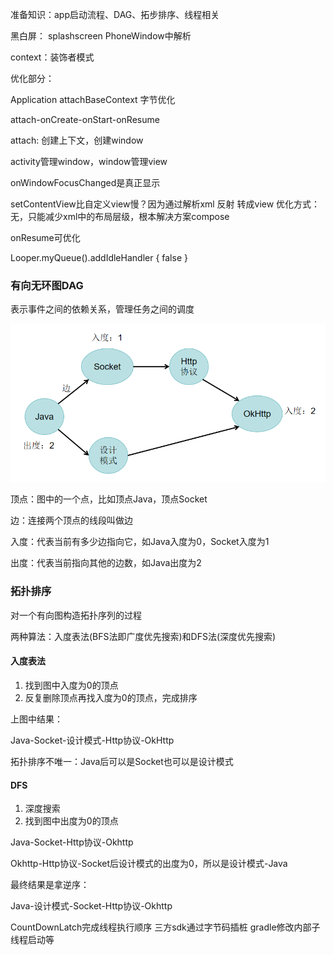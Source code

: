 准备知识：app启动流程、DAG、拓步排序、线程相关

黑白屏： splashscreen PhoneWindow中解析

context：装饰者模式

优化部分：

Application attachBaseContext 字节优化

attach-onCreate-onStart-onResume

attach: 创建上下文，创建window

activity管理window，window管理view

onWindowFocusChanged是真正显示

setContentView比自定义view慢？因为通过解析xml 反射 转成view
优化方式：无，只能减少xml中的布局层级，根本解决方案compose

onResume可优化

Looper.myQueue().addIdleHandler {
    false
}

### 有向无环图DAG
表示事件之间的依赖关系，管理任务之间的调度

![pf1](../../img/performance/pf1.png)

顶点：图中的一个点，比如顶点Java，顶点Socket

边：连接两个顶点的线段叫做边

入度：代表当前有多少边指向它，如Java入度为0，Socket入度为1

出度：代表当前指向其他的边数，如Java出度为2

### 拓扑排序
对一个有向图构造拓扑序列的过程

两种算法：入度表法(BFS法即广度优先搜索)和DFS法(深度优先搜索)

#### 入度表法

1. 找到图中入度为0的顶点
2. 反复删除顶点再找入度为0的顶点，完成排序

上图中结果：

Java-Socket-设计模式-Http协议-OkHttp

拓扑排序不唯一：Java后可以是Socket也可以是设计模式

#### DFS

1. 深度搜索
2. 找到图中出度为0的顶点

Java-Socket-Http协议-Okhttp

Okhttp-Http协议-Socket后设计模式的出度为0，所以是设计模式-Java

最终结果是拿逆序：

Java-设计模式-Socket-Http协议-Okhttp

CountDownLatch完成线程执行顺序 三方sdk通过字节码插桩 gradle修改内部子线程启动等
